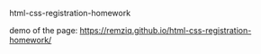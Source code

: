 html-css-registration-homework


demo of the page: https://remziq.github.io/html-css-registration-homework/

